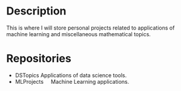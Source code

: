 # Description
This is where I will store personal projects related to applications of machine learning and miscellaneous mathematical topics.

# Repositories
- DSTopics
     Applications of data science tools.
- MLProjects
  &nbsp;&nbsp;&nbsp; Machine Learning applications.


